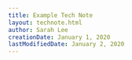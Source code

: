 ```yaml
---
title: Example Tech Note
layout: technote.html
author: Sarah Lee
creationDate: January 1, 2020
lastModifiedDate: January 2, 2020
---
```


